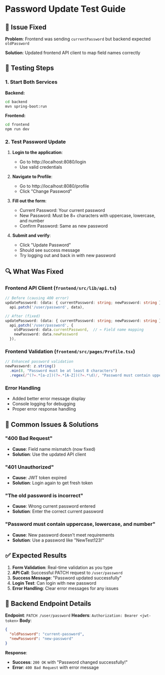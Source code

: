# Password Update Test Guide

## 🔧 Issue Fixed

**Problem**: Frontend was sending `currentPassword` but backend expected `oldPassword`

**Solution**: Updated frontend API client to map field names correctly

## 🧪 Testing Steps

### 1. Start Both Services

**Backend:**
```bash
cd backend
mvn spring-boot:run
```

**Frontend:**
```bash
cd frontend
npm run dev
```

### 2. Test Password Update

1. **Login to the application**:
   - Go to http://localhost:8080/login
   - Use valid credentials

2. **Navigate to Profile**:
   - Go to http://localhost:8080/profile
   - Click "Change Password"

3. **Fill out the form**:
   - Current Password: Your current password
   - New Password: Must be 8+ characters with uppercase, lowercase, and number
   - Confirm Password: Same as new password

4. **Submit and verify**:
   - Click "Update Password"
   - Should see success message
   - Try logging out and back in with new password

## 🔍 What Was Fixed

### Frontend API Client (`frontend/src/lib/api.ts`)
```typescript
// Before (causing 400 error)
updatePassword: (data: { currentPassword: string; newPassword: string }) =>
  api.patch('/user/password', data),

// After (fixed)
updatePassword: (data: { currentPassword: string; newPassword: string }) =>
  api.patch('/user/password', {
    oldPassword: data.currentPassword,  // ← Field name mapping
    newPassword: data.newPassword
  }),
```

### Frontend Validation (`frontend/src/pages/Profile.tsx`)
```typescript
// Enhanced password validation
newPassword: z.string()
  .min(8, "Password must be at least 8 characters")
  .regex(/^(?=.*[a-z])(?=.*[A-Z])(?=.*\d)/, "Password must contain uppercase, lowercase, and number"),
```

### Error Handling
- Added better error message display
- Console logging for debugging
- Proper error response handling

## 🚨 Common Issues & Solutions

### "400 Bad Request"
- **Cause**: Field name mismatch (now fixed)
- **Solution**: Use the updated API client

### "401 Unauthorized"
- **Cause**: JWT token expired
- **Solution**: Login again to get fresh token

### "The old password is incorrect"
- **Cause**: Wrong current password entered
- **Solution**: Enter the correct current password

### "Password must contain uppercase, lowercase, and number"
- **Cause**: New password doesn't meet requirements
- **Solution**: Use a password like "NewTest123!"

## ✅ Expected Results

1. **Form Validation**: Real-time validation as you type
2. **API Call**: Successful PATCH request to `/user/password`
3. **Success Message**: "Password updated successfully"
4. **Login Test**: Can login with new password
5. **Error Handling**: Clear error messages for any issues

## 🔧 Backend Endpoint Details

**Endpoint**: `PATCH /user/password`
**Headers**: `Authorization: Bearer <jwt-token>`
**Body**:
```json
{
  "oldPassword": "current-password",
  "newPassword": "new-password"
}
```

**Response**:
- **Success**: `200 OK` with "Password changed successfully!"
- **Error**: `400 Bad Request` with error message
